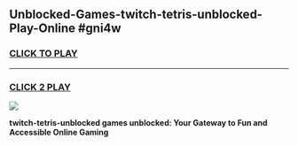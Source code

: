 
## Unblocked-Games-twitch-tetris-unblocked-Play-Online #gni4w
<h3>
<a href="https://news.freeplayer.one?title=twitch-tetris-unblocked&ref=3">CLICK TO PLAY</a></h3>
<hr>

<h3>
<a href="https://news.freeplayer.one?title=twitch-tetris-unblocked&ref=3">CLICK 2 PLAY</a>
  
</h3>

<a href="https://news.freeplayer.one?title=twitch-tetris-unblocked&ref=3"><img src="https://clearcache.store/games.png"></a>


**twitch-tetris-unblocked games unblocked: Your Gateway to Fun and Accessible Online Gaming**
